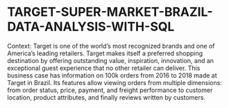 # TARGET-SUPER-MARKET-BRAZIL-DATA-ANALYSIS-WITH-SQL
Context: Target is one of the world’s most recognized brands and one of America’s
leading retailers. Target makes itself a preferred shopping destination by offering
outstanding value, inspiration, innovation, and an exceptional guest experience that no
other retailer can deliver.
This business case has information on 100k orders from 2016 to 2018 made at Target
in Brazil. Its features allow viewing orders from multiple dimensions: from order status,
price, payment, and freight performance to customer location, product attributes, and
finally reviews written by customers.
